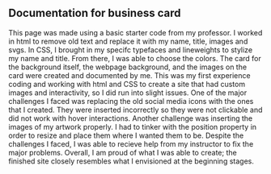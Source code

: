 ## Documentation for business card

This page was made using a basic starter code from my professor. I worked in html to remove old text and replace it with my name, title, images and svgs. In CSS, I brought in my specifc typefaces and lineweights to stylize my name and title. From there, I was able to choose the colors. The card for the background itself, the webpage background, and the images on the card were created and documented by me. This was my first experience coding and working with html and CSS to create a site that had custom images and interactivity, so I did run into slight issues. One of the major challenges I faced was replacing the old social media icons with the ones that I created. They were inserted incorrectly so they were not clickable and did not work with hover interactions. Another challenge was inserting the images of my artwork properly. I had to tinker with the position property in order to resize and place them where I wanted them to be. Despite the challenges I faced, I was able to recieve help from my instructor to fix the major problems. Overall, I am proud of what I was able to create; the finished site closely resembles what I envisioned at the beginning stages.  